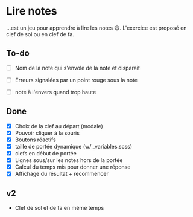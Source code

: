 # Lire notes
…est un jeu pour apprendre à lire les notes :smile:. L'exercice est proposé en clef de sol ou en clef de fa.

## To-do
- [ ] Nom de la note qui s'envole de la note et disparait
- [ ] Erreurs signalées par un point rouge sous la note
- [ ] note à l'envers quand trop haute


## Done
- [x] Choix de la clef au départ (modale)
- [x] Pouvoir cliquer à la souris
- [x] Boutons réactifs
- [x] taille de portée dynamique (w/ \_variables.scss)
- [x] clefs en début de portée
- [x] Lignes sous/sur les notes hors de la portée
- [x] Calcul du temps mis pour donner une réponse
- [x] Affichage du résultat + recommencer

## v2
- Clef de sol et de fa en même temps
